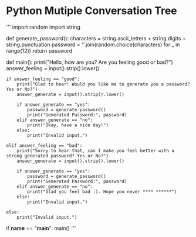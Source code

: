 # Python Mutiple Conversation Tree

'''
import random
import string

def generate_password():
    characters = string.ascii_letters + string.digits + string.punctuation
    password = ''.join(random.choice(characters) for _ in range(12))
    return password

def main():
    print("Hello, how are you? Are you feeling good or bad?")
    answer_feeling = input().strip().lower()

    if answer_feeling == "good":
        print("Glad to hear! Would you like me to generate you a password? Yes or No?")
        answer_generate = input().strip().lower()

        if answer_generate == "yes":
            password = generate_password()
            print("Generated Password:", password)
        elif answer_generate == "no":
            print("Okay, have a nice day!")
        else:
            print("Invalid input.")

    elif answer_feeling == "bad":
        print("Sorry to hear that, can I make you feel better with a strong generated password? Yes or No?")
        answer_generate = input().strip().lower()

        if answer_generate == "yes":
            password = generate_password()
            print("Generated Password:", password)
        elif answer_generate == "no":
            print("Glad you feel bad :). Hope you never **** ******")
        else:
            print("Invalid input.")

    else:
        print("Invalid input.")

if __name__ == "__main__":
    main()
'''